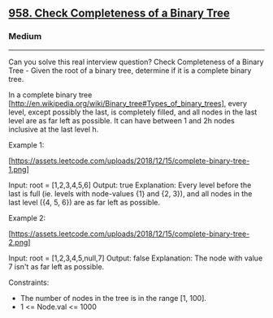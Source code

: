 <h2><a href="https://leetcode.com/problems/check-completeness-of-a-binary-tree/">958. Check Completeness of a Binary Tree</a></h2><h3>Medium</h3><hr>Can you solve this real interview question? Check Completeness of a Binary Tree - Given the root of a binary tree, determine if it is a complete binary tree.

In a complete binary tree [http://en.wikipedia.org/wiki/Binary_tree#Types_of_binary_trees], every level, except possibly the last, is completely filled, and all nodes in the last level are as far left as possible. It can have between 1 and 2h nodes inclusive at the last level h.

Example 1:

[https://assets.leetcode.com/uploads/2018/12/15/complete-binary-tree-1.png]

Input: root = [1,2,3,4,5,6]
Output: true
Explanation: Every level before the last is full (ie. levels with node-values {1} and {2, 3}), and all nodes in the last level ({4, 5, 6}) are as far left as possible.

Example 2:

[https://assets.leetcode.com/uploads/2018/12/15/complete-binary-tree-2.png]

Input: root = [1,2,3,4,5,null,7]
Output: false
Explanation: The node with value 7 isn't as far left as possible.

Constraints:

- The number of nodes in the tree is in the range [1, 100].
- 1 <= Node.val <= 1000
